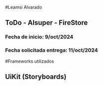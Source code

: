 #Leamsi Alvarado
## ToDo - Alsuper - FireStore
### Fecha de inicio: 9/oct/2024
### Fecha solicitada entrega: 11/oct/2024

#Frameworks utilizados
## UiKit (Storyboards)

